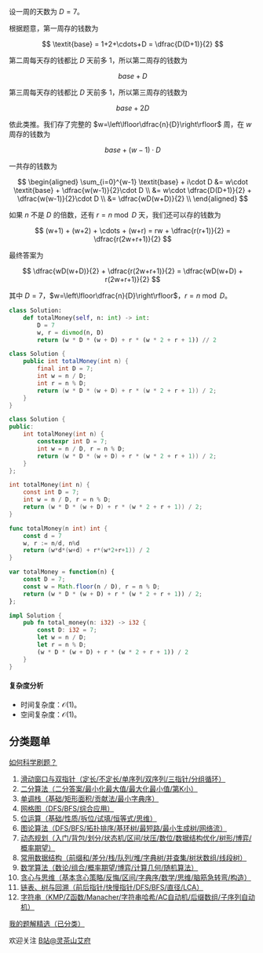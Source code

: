 设一周的天数为 $D=7$。

根据题意，第一周存的钱数为

$$
\textit{base} = 1+2+\cdots+D = \dfrac{D(D+1)}{2}
$$

第二周每天存的钱都比 $D$ 天前多 $1$，所以第二周存的钱数为

$$
\textit{base} + D
$$

第三周每天存的钱都比 $D$ 天前多 $1$，所以第三周存的钱数为

$$
\textit{base} + 2D
$$

依此类推。我们存了完整的 $w=\left\lfloor\dfrac{n}{D}\right\rfloor$ 周，在 $w$ 周存的钱数为

$$
\textit{base} + (w-1)\cdot D
$$

一共存的钱数为

$$
\begin{aligned}
\sum_{i=0}^{w-1} \textit{base} + i\cdot D &= w\cdot \textit{base} + \dfrac{w(w-1)}{2}\cdot D        \\
     &= w\cdot \dfrac{D(D+1)}{2} + \dfrac{w(w-1)}{2}\cdot D           \\
     &= \dfrac{wD(w+D)}{2}           \\
\end{aligned}
$$

如果 $n$ 不是 $D$ 的倍数，还有 $r = n\bmod D$ 天，我们还可以存的钱数为

$$
(w+1) + (w+2) + \cdots + (w+r) = rw + \dfrac{r(r+1)}{2} = \dfrac{r(2w+r+1)}{2}
$$

最终答案为

$$
\dfrac{wD(w+D)}{2} + \dfrac{r(2w+r+1)}{2} = \dfrac{wD(w+D) + r(2w+r+1)}{2}
$$

其中 $D=7$，$w=\left\lfloor\dfrac{n}{D}\right\rfloor$，$r = n\bmod D$。

```py [sol-Python3]
class Solution:
    def totalMoney(self, n: int) -> int:
        D = 7
        w, r = divmod(n, D)
        return (w * D * (w + D) + r * (w * 2 + r + 1)) // 2
```

```java [sol-Java]
class Solution {
    public int totalMoney(int n) {
        final int D = 7;
        int w = n / D;
        int r = n % D;
        return (w * D * (w + D) + r * (w * 2 + r + 1)) / 2;
    }
}
```

```cpp [sol-C++]
class Solution {
public:
    int totalMoney(int n) {
        constexpr int D = 7;
        int w = n / D, r = n % D;
        return (w * D * (w + D) + r * (w * 2 + r + 1)) / 2;
    }
};
```

```c [sol-C]
int totalMoney(int n) {
    const int D = 7;
    int w = n / D, r = n % D;
    return (w * D * (w + D) + r * (w * 2 + r + 1)) / 2;
}
```

```go [sol-Go]
func totalMoney(n int) int {
	const d = 7
	w, r := n/d, n%d
	return (w*d*(w+d) + r*(w*2+r+1)) / 2
}
```

```js [sol-JavaScript]
var totalMoney = function(n) {
    const D = 7;
    const w = Math.floor(n / D), r = n % D;
    return (w * D * (w + D) + r * (w * 2 + r + 1)) / 2;
};
```

```rust [sol-Rust]
impl Solution {
    pub fn total_money(n: i32) -> i32 {
        const D: i32 = 7;
        let w = n / D;
        let r = n % D;
        (w * D * (w + D) + r * (w * 2 + r + 1)) / 2
    }
}
```

#### 复杂度分析

- 时间复杂度：$\mathcal{O}(1)$。
- 空间复杂度：$\mathcal{O}(1)$。

## 分类题单

[如何科学刷题？](https://leetcode.cn/circle/discuss/RvFUtj/)

1. [滑动窗口与双指针（定长/不定长/单序列/双序列/三指针/分组循环）](https://leetcode.cn/circle/discuss/0viNMK/)
2. [二分算法（二分答案/最小化最大值/最大化最小值/第K小）](https://leetcode.cn/circle/discuss/SqopEo/)
3. [单调栈（基础/矩形面积/贡献法/最小字典序）](https://leetcode.cn/circle/discuss/9oZFK9/)
4. [网格图（DFS/BFS/综合应用）](https://leetcode.cn/circle/discuss/YiXPXW/)
5. [位运算（基础/性质/拆位/试填/恒等式/思维）](https://leetcode.cn/circle/discuss/dHn9Vk/)
6. [图论算法（DFS/BFS/拓扑排序/基环树/最短路/最小生成树/网络流）](https://leetcode.cn/circle/discuss/01LUak/)
7. [动态规划（入门/背包/划分/状态机/区间/状压/数位/数据结构优化/树形/博弈/概率期望）](https://leetcode.cn/circle/discuss/tXLS3i/)
8. [常用数据结构（前缀和/差分/栈/队列/堆/字典树/并查集/树状数组/线段树）](https://leetcode.cn/circle/discuss/mOr1u6/)
9. [数学算法（数论/组合/概率期望/博弈/计算几何/随机算法）](https://leetcode.cn/circle/discuss/IYT3ss/)
10. [贪心与思维（基本贪心策略/反悔/区间/字典序/数学/思维/脑筋急转弯/构造）](https://leetcode.cn/circle/discuss/g6KTKL/)
11. [链表、树与回溯（前后指针/快慢指针/DFS/BFS/直径/LCA）](https://leetcode.cn/circle/discuss/K0n2gO/)
12. [字符串（KMP/Z函数/Manacher/字符串哈希/AC自动机/后缀数组/子序列自动机）](https://leetcode.cn/circle/discuss/SJFwQI/)

[我的题解精选（已分类）](https://github.com/EndlessCheng/codeforces-go/blob/master/leetcode/SOLUTIONS.md)

欢迎关注 [B站@灵茶山艾府](https://space.bilibili.com/206214)
